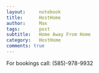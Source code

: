 ```yaml
---
layout:     notebook
title:      HostHome
author:     Max
tags: 		post
subtitle:   Home Away From Home
category:   HostHome 
comments: true
---
```


For bookings call: 
(585)-978-9932


